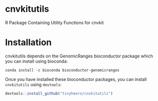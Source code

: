 # cnvkitutils
R Package Containing Utility Functions for cnvkit

# Installation

cnvkitutils depends on the GenomicRanges bioconductor package which you can install using bioconda:

```
conda install -c bioconda bioconductor-genomicranges
```

Once you have installed these bioconductor packages, you can install `cnvkitutils` using `devtools`:

```r
devtools::install_github("tinyheero/cnvkitutils")
```
